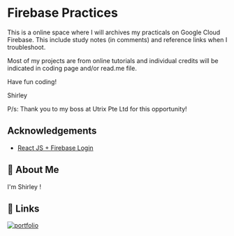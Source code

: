 # Firebase Practices

This is a online space where I will archives my practicals on Google Cloud Firebase. This include study notes (in comments) and reference links when I troubleshoot.



Most of my projects are from online tutorials and individual credits will be indicated in coding page and/or read.me file.

Have fun coding!

Shirley

P/s: Thank you to my boss at Utrix Pte Ltd for this opportunity!
## Acknowledgements

 - [React JS + Firebase Login](https://www.freecodecamp.org/news/use-firebase-authentication-in-a-react-app/)


## 🚀 About Me
I'm Shirley !


## 🔗 Links
[![portfolio](https://img.shields.io/badge/my_portfolio-000?style=for-the-badge&logo=ko-fi&logoColor=white)](https://shirleycharlin.com/)

